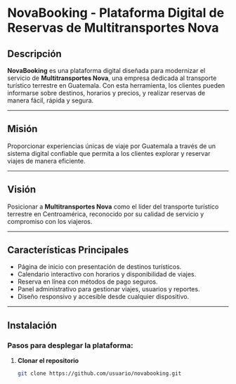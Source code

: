 # NovaBooking - Plataforma Digital de Reservas de Multitransportes Nova

## Descripción
**NovaBooking** es una plataforma digital diseñada para modernizar el servicio de **Multitransportes Nova**, una empresa dedicada al transporte turístico terrestre en Guatemala. Con esta herramienta, los clientes pueden informarse sobre destinos, horarios y precios, y realizar reservas de manera fácil, rápida y segura.

---

## Misión
Proporcionar experiencias únicas de viaje por Guatemala a través de un sistema digital confiable que permita a los clientes explorar y reservar viajes de manera eficiente.

---

## Visión
Posicionar a **Multitransportes Nova** como el líder del transporte turístico terrestre en Centroamérica, reconocido por su calidad de servicio y compromiso con los viajeros.

---

## Características Principales
- Página de inicio con presentación de destinos turísticos.
- Calendario interactivo con horarios y disponibilidad de viajes.
- Reserva en línea con métodos de pago seguros.
- Panel administrativo para gestionar viajes, usuarios y reportes.
- Diseño responsivo y accesible desde cualquier dispositivo.

---

## Instalación
### Pasos para desplegar la plataforma:
1. **Clonar el repositorio**
   ```bash
   git clone https://github.com/usuario/novabooking.git